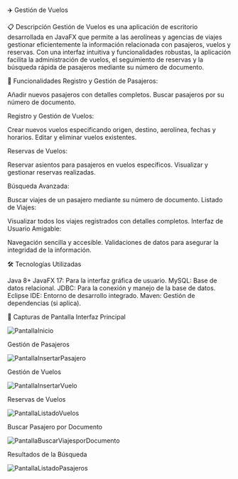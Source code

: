 ✈️ Gestión de Vuelos

📋 Descripción
Gestión de Vuelos es una aplicación de escritorio desarrollada en JavaFX que permite a las aerolíneas y agencias de viajes gestionar eficientemente la información relacionada con pasajeros, vuelos y reservas. Con una interfaz intuitiva y funcionalidades robustas, la aplicación facilita la administración de vuelos, el seguimiento de reservas y la búsqueda rápida de pasajeros mediante su número de documento.

🚀 Funcionalidades
Registro y Gestión de Pasajeros:

Añadir nuevos pasajeros con detalles completos.
Buscar pasajeros por su número de documento.

Registro y Gestión de Vuelos:

Crear nuevos vuelos especificando origen, destino, aerolínea, fechas y horarios.
Editar y eliminar vuelos existentes.

Reservas de Vuelos:

Reservar asientos para pasajeros en vuelos específicos.
Visualizar y gestionar reservas realizadas.

Búsqueda Avanzada:

Buscar viajes de un pasajero mediante su número de documento.
Listado de Viajes:

Visualizar todos los viajes registrados con detalles completos.
Interfaz de Usuario Amigable:

Navegación sencilla y accesible.
Validaciones de datos para asegurar la integridad de la información.

🛠️ Tecnologías Utilizadas

Java 8+
JavaFX 17: Para la interfaz gráfica de usuario.
MySQL: Base de datos relacional.
JDBC: Para la conexión y manejo de la base de datos.
Eclipse IDE: Entorno de desarrollo integrado.
Maven: Gestión de dependencias (si aplica).

📸 Capturas de Pantalla
Interfaz Principal

![PantallaInicio](https://github.com/user-attachments/assets/1f9dc98f-00a3-44c9-b7c5-f22ea580948d)

Gestión de Pasajeros

![PantallaInsertarPasajero](https://github.com/user-attachments/assets/d037ab98-46eb-4be6-9565-52969a870754)


Gestión de Vuelos

![PantallaInsertarVuelo](https://github.com/user-attachments/assets/98d444c0-a729-40ca-92fc-f2e975d1ae7e)

Reservas de Vuelos

![PantallaListadoVuelos](https://github.com/user-attachments/assets/b320720c-884b-4b4e-b88d-a793e4f06db9)

Buscar Pasajero por Documento

![PantallaBuscarViajesporDocumento](https://github.com/user-attachments/assets/bdf6fe88-f304-435d-a781-b33463583b9a)


Resultados de la Búsqueda

![PantallaListadoPasajeros](https://github.com/user-attachments/assets/a6b5c504-720a-45f2-b4ce-3c8fbf100c97)


